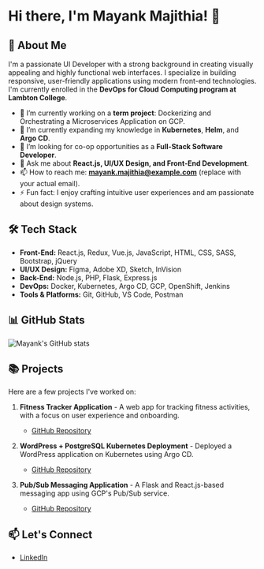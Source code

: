 # Hi there, I'm Mayank Majithia! 👋

## 🚀 About Me

I'm a passionate UI Developer with a strong background in creating visually appealing and highly functional web interfaces. I specialize in building responsive, user-friendly applications using modern front-end technologies. I'm currently enrolled in the **DevOps for Cloud Computing program at Lambton College**.

- 🔭 I’m currently working on a **term project**: Dockerizing and Orchestrating a Microservices Application on GCP.
- 🌱 I’m currently expanding my knowledge in **Kubernetes**, **Helm**, and **Argo CD**.
- 👯 I’m looking for co-op opportunities as a **Full-Stack Software Developer**.
- 💬 Ask me about **React.js, UI/UX Design, and Front-End Development**.
- 📫 How to reach me: **mayank.majithia@example.com** (replace with your actual email).
- ⚡ Fun fact: I enjoy crafting intuitive user experiences and am passionate about design systems.

## 🛠️ Tech Stack

- **Front-End:** React.js, Redux, Vue.js, JavaScript, HTML, CSS, SASS, Bootstrap, jQuery
- **UI/UX Design:** Figma, Adobe XD, Sketch, InVision
- **Back-End:** Node.js, PHP, Flask, Express.js
- **DevOps:** Docker, Kubernetes, Argo CD, GCP, OpenShift, Jenkins
- **Tools & Platforms:** Git, GitHub, VS Code, Postman

## 📊 GitHub Stats

![Mayank's GitHub stats](https://github-readme-stats.vercel.app/api?username=mayankmajithia&show_icons=true&theme=radical)

## 📚 Projects

Here are a few projects I've worked on:

1. **Fitness Tracker Application** - A web app for tracking fitness activities, with a focus on user experience and onboarding.
   - [GitHub Repository](https://github.com/mayankmajithia/fitness-tracker)
   
2. **WordPress + PostgreSQL Kubernetes Deployment** - Deployed a WordPress application on Kubernetes using Argo CD.
   - [GitHub Repository](https://github.com/mayankmajithia/wordpress-k8s-deployment)
   
3. **Pub/Sub Messaging Application** - A Flask and React.js-based messaging app using GCP's Pub/Sub service.
   - [GitHub Repository](https://github.com/mayankmajithia/pubsub-app)

## 📫 Let's Connect

- [LinkedIn](https://www.linkedin.com/in/mayank-majithia/)
